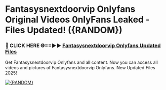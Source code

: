 # Fantasysnextdoorvip Onlyfans Original Videos 0nlyFans Leaked - Files Updated! ({RANDOM})

<h3>🔴 CLICK HERE 🌐==►► <a href="https://betterlinks.top/A2PfLJ" rel="nofollow">Fantasysnextdoorvip Onlyfans Updated Files</a></h3>

Get Fantasysnextdoorvip Onlyfans and all content. Now you can access all videos and pictures of Fantasysnextdoorvip Onlyfans. New Updated Files 2025!

[![{RANDOM}](https://i.imgur.com/ppqm5kG.gif)](https://betterlinks.top/A2PfLJ)